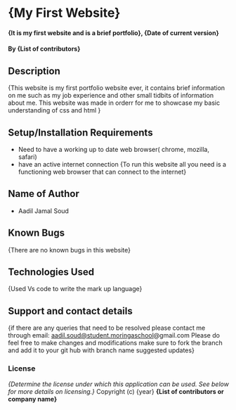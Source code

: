 # {My First Website}
#### {It is my first website and is a brief portfolio}, {Date of current version}
#### By **{List of contributors}**
## Description
{This website is my first portfolio website ever, it contains brief information on me such as my job experience and other small tidbits of information about me. This website was made in orderr for me to showcase my basic understanding of css and html }
## Setup/Installation Requirements
* Need to have a working up to date web browser( chrome, mozilla, safari)
* have an active internet connection
{To run this website all you need is a functioning web browser that can connect to the internet}
## Name of Author
* Aadil Jamal Soud
## Known Bugs
{There are no known bugs in this website}
## Technologies Used
{Used Vs code to write the mark up language}
## Support and contact details
{if there are any queries that need to be resolved please contact me through email: aadil.soud@student.moringaschool@gmail.com Please do feel free to make changes and modifications
make sure to fork the branch and add it to your git hub with branch name suggested updates}
### License
*{Determine the license under which this application can be used.  See below for more details on licensing.}*
Copyright (c) {year} **{List of contributors or company name}**